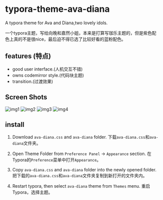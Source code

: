 # typora-theme-ava-diana
A typora theme for Ava and Diana,two lovely idols.

一个typora主题，写给向晚和嘉然小姐，本来是打算写珈乐主题的，但是紫色配色上真的不是很nice，最后迫不得已选了比较好看的蓝粉配色。

## features (特点)
+ good user interface.(人机交互不错)
+ owns codemirror style.(代码块主题)
+ transition.(过渡效果)

## Screen Shots

![img1](https://cdn.jsdelivr.net/gh/mingluosunyi/pictures/typora展示1.png)
![img2](https://cdn.jsdelivr.net/gh/mingluosunyi/pictures/typora.png)
![img3](https://cdn.jsdelivr.net/gh/mingluosunyi/pictures/typora%E5%B1%95%E7%A4%BA2.png)
![img4](https://cdn.jsdelivr.net/gh/mingluosunyi/pictures/typora%E5%B1%95%E7%A4%BA3.png)

## install
1. Download `ava-diana.css` and `ava-diana` folder. 下载`ava-diana.css`和`ava-diana`文件夹。  
 
2. Open Theme Folder from `Preference Panel` → `Appearance` section. 在Typora的`Preference`菜单中打开`Appearance`。  

3. Copy `ava-diana.css` and `ava-diana` folder into the newly opened folder. 把下载的`ava-diana.css`和`ava-diana`文件夹复制到新打开的文件夹内。
 
4. Restart typora, then select `ava-diana` theme from `Themes` menu. 重启Typora，选择主题。  
